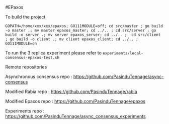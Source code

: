 #EPaxos

To build the project

```GOPATH=/home/xxx/xxx/epaxos; GO111MODULE=off; cd src/master ; go build -o master .; mv master epaxos_master; cd ../.. ; cd src/server ; go build -o server .; mv server epaxos_server; cd ../.. ;  cd src/client ; go build -o client .; mv client epaxos_client; cd ../.. ; GO111MODULE=on```

To run the 3 replica experiment please refer to ```experiments/local-consensus-epaxos-test.sh```

Remote repositories

Asynchronous consensus repo    : https://github.com/PasinduTennage/async-consensus

Modified Rabia repo		: https://github.com/PasinduTennage/rabia

Modified Epaxos repo		: https://github.com/PasinduTennage/epaxos

Experiments repo		: https://github.com/PasinduTennage/async_consensus_experiments
